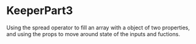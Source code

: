 # KeeperPart3

Using the spread operator to fill an array with a object of two properties, and using the props to move around state of the inputs and fuctions.
